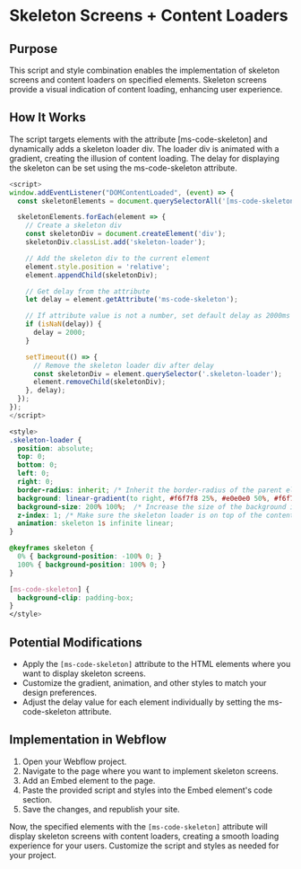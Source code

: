# Skeleton Screens + Content Loaders

## Purpose
This script and style combination enables the implementation of skeleton screens and content loaders on specified elements. Skeleton screens provide a visual indication of content loading, enhancing user experience.

## How It Works
The script targets elements with the attribute [ms-code-skeleton] and dynamically adds a skeleton loader div. The loader div is animated with a gradient, creating the illusion of content loading. The delay for displaying the skeleton can be set using the ms-code-skeleton attribute.

```javascript
<script>
window.addEventListener("DOMContentLoaded", (event) => {
  const skeletonElements = document.querySelectorAll('[ms-code-skeleton]');

  skeletonElements.forEach(element => {
    // Create a skeleton div
    const skeletonDiv = document.createElement('div');
    skeletonDiv.classList.add('skeleton-loader');

    // Add the skeleton div to the current element
    element.style.position = 'relative';
    element.appendChild(skeletonDiv);

    // Get delay from the attribute
    let delay = element.getAttribute('ms-code-skeleton');

    // If attribute value is not a number, set default delay as 2000ms
    if (isNaN(delay)) {
      delay = 2000;
    }

    setTimeout(() => {
      // Remove the skeleton loader div after delay
      const skeletonDiv = element.querySelector('.skeleton-loader');
      element.removeChild(skeletonDiv);
    }, delay);
  });
});
</script>
```

```css
<style>
.skeleton-loader {
  position: absolute;
  top: 0;
  bottom: 0;
  left: 0;
  right: 0;
  border-radius: inherit; /* Inherit the border-radius of the parent element */
  background: linear-gradient(to right, #f6f7f8 25%, #e0e0e0 50%, #f6f7f8 75%);
  background-size: 200% 100%;  /* Increase the size of the background image */
  z-index: 1; /* Make sure the skeleton loader is on top of the content */
  animation: skeleton 1s infinite linear;
}

@keyframes skeleton {
  0% { background-position: -100% 0; }
  100% { background-position: 100% 0; }
}

[ms-code-skeleton] {
  background-clip: padding-box;
}
</style>
```

## Potential Modifications
- Apply the `[ms-code-skeleton]` attribute to the HTML elements where you want to display skeleton screens.
- Customize the gradient, animation, and other styles to match your design preferences.
- Adjust the delay value for each element individually by setting the ms-code-skeleton attribute.

## Implementation in Webflow

1. Open your Webflow project.
2. Navigate to the page where you want to implement skeleton screens.
3. Add an Embed element to the page.
4. Paste the provided script and styles into the Embed element's code section.
5. Save the changes, and republish your site.

Now, the specified elements with the `[ms-code-skeleton]` attribute will display skeleton screens with content loaders, creating a smooth loading experience for your users. Customize the script and styles as needed for your project.
